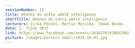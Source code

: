 ```yaml
---
sessionNumber: 13
title: Okénko do světa umělé inteligence
shortTitle: Okénko do světa umělé inteligence
lecturers: Jirka Pénzeš, Martin Mariška, Tomáš Bouda
date: 1. října 2015
link: https://www.facebook.com/events/1638276743084700/
picture: /images/posters-small/2015-10-01.jpg
---
```

